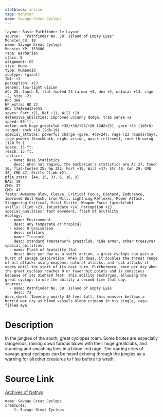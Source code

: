 ```yaml
---
statblock: inline
tags: monster
name: Savage Great Cyclops
---
```

```statblock
layout: Basic Pathfinder 1e Layout
source:  "Pathfinder No. 58: Island of Empty Eyes"
Monster_CR: 18
name: Savage Great Cyclops
Monster_XP: 153600
race: Barbarian
class: 6
alignment: CE
size: Huge
type: humanoid
subtype: (giant)
INI: +2
perception: +23
senses: low-light vision
AC: 25, touch 8, flat-footed 23 (armor +4, dex +2, natural +13, rage -2, size -2)
HP: 368
HP_extra: HD 23
HD: 17d8+6d12+253
saves: Fort +21, Ref +11, Will +19
defensive_abilities: improved uncanny dodge, trap sense +2
speed: 60 ft.
melee: mwk Huge greatclub +35/+30/+25/+20 (3d8+25), gore +33 (1d8+8)
ranged: rock +18 (2d6+19)
special_attacks: powerful charge (gore, 4d8+24), rage (23 rounds/day), rage powers (knockback, night vision, quick reflexes), rock throwing (120 ft.)
space: 15 ft.
reach: 15 ft.
tactics:
  - name: Base Statistics
    desc: When not raging, the barbarian’s statistics are AC 27, touch 10, flat-footed 25; hp 322; Fort +19, Will +17; Str 40, Con 29; CMB 35, CMD 47; Skills Climb +21.
pf1e_stats: [44, 15, 33, 6, 16, 8]
BAB: 18
CMB: 37
CMD: 47
feats: Awesome Blow, Cleave, Critical Focus, Diehard, Endurance, Improved Bull Rush, Iron Will, Lightning Reflexes, Power Attack, Staggering Critical, Vital Strike, Weapon Focus (greatclub)
skills: Climb +23, Intimidate +14, Perception +23
special_qualities: fast movement, flash of brutality
ecology:
  - name: Environment
    desc: any temperate or tropical
  - name: Organisation
    desc: solitary
  - name: Treasure
    desc: standard (masterwork greatclub, hide armor, other treasure)
special_abilities:
  - name: Flash of Brutality (Su)
    desc: Once per day as a swift action, a great cyclops can gain a burst of savage inspiration. When it does, it doubles the threat range of all attacks using weapons, natural attacks, and rock attacks it makes until the start of its next turn. Furthermore, once per day when the great cyclops reaches 0 or fewer hit points and is conscious because of its Diehard feat, this ability recharges, allowing the great cyclops to use the ability a second time that day.
sources:
  - name: Pathfinder No. 58: Island of Empty Eyes
    desc: 72
desc_short: Towering nearly 40 feet tall, this monster bellows a horrid war cry as blood vessels bloom crimson in his single, rage-filled eye.
```
# Description
In the jungles of the south, great cyclopes roam. Some brutes are especially dangerous, raining down furious blows with their huge greatclubs, and stunning and smashing foes in a blood-red rage. The roaring cries of savage great cyclopes can be heard echoing through the jungles as a warning for all other creatures to f lee before its wrath.
# Source Link
[Archives of Nethys](https://aonprd.com/MonsterDisplay.aspx?ItemName=Savage%20Great%20Cyclops)
```encounter-table
name: Savage Great Cyclops
creatures:
  - 1: Savage Great Cyclops
```
